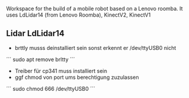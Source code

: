 Workspace for the build of a mobile robot based on a Lenovo roomba.
It uses LdLidar14 (from Lenovo Roomba), KinectV2, KinectV1

## Lidar LdLidar14

- brttly musss deinstalliert sein sonst erkennt er /dev/ttyUSB0 nicht

´´´
sudo apt remove brltty
´´´
- Treiber für cp341 muss installiert sein
- ggf chmod von port ums berechtigung zuzulassen

´´´
sudo chmod 666 /dev/ttyUSB0
´´´
